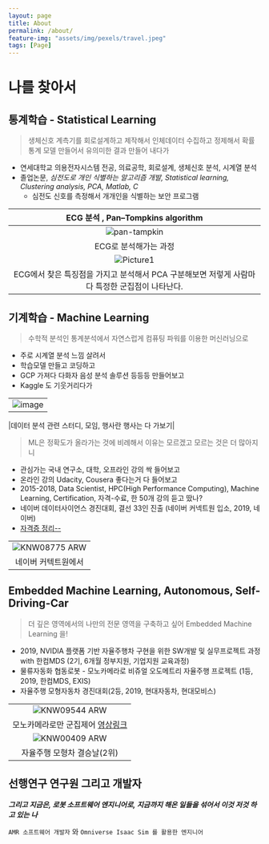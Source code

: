 ```yaml
---
layout: page
title: About
permalink: /about/
feature-img: "assets/img/pexels/travel.jpeg"
tags: [Page]
---
```


# 나를 찾아서


## 통계학습 - Statistical Learning

> 생체신호 계측기를 회로설계하고 제작해서 인체데이터 수집하고 정제해서 확률통계 모델 만들어서 유의미한 결과 만들어 내다가
* 연세대학교 의용전자시스템 전공, 의료공학, 회로설계, 생체신호 분석, 시계열 분석
* 졸업논문, *심전도로 개인 식별하는 알고리즘 개발, Statistical learning, Clustering analysis, PCA, Matlab, C* 
  * 심전도 신호를 측정해서 개개인을 식별하는 보안 프로그램


|ECG 분석 , Pan–Tompkins algorithm|
|:---:|
|![pan-tampkin](https://upload.wikimedia.org/wikipedia/commons/thumb/8/82/ECGrita.svg/1920px-ECGrita.svg.png)|
|ECG로 분석해가는 과정|
|![Picture1](https://user-images.githubusercontent.com/8021479/134757357-085d0ac6-58a7-4780-b8a6-731ea16eb3fa.jpg)|
|ECG에서 찾은 특징점을 가지고 분석해서 PCA 구분해보면 저렇게 사람마다 특정한 군집점이 나타난다.|


<!-- |![qrs](https://upload.wikimedia.org/wikipedia/commons/thumb/9/9e/SinusRhythmLabels.svg/330px-SinusRhythmLabels.svg.png)| -->

## 기계학습 - Machine Learning

> 수학적 분석인 통계분석에서 자연스럽게 컴퓨팅 파워를 이용한 머신러닝으로

* 주로 시계열 분석 느낌 살려서 
* 학습모델 만들고 코딩하고
* GCP 가져다 다화자 음성 분석 솔루션 등등등 만들어보고
* Kaggle 도 기웃거리다가


||
|:---:|
|![image](https://user-images.githubusercontent.com/8021479/127515854-76106add-e171-4987-aa6b-7670ea09787f.png)|

|데이터 분석 관련 스터디, 모임, 행사란 행사는 다 가보기|


> ML은 정확도가 올라가는 것에 비례해서 이유는 모르겠고 모르는 것은 더 많아지니

* 관심가는 국내 연구소, 대학, 오프라인 강의 싹 들어보고
* 온라인 강의 Udacity, Cousera 좋다는거 다 들어보고
* 2015-2018, Data Scientist, HPC(High Performance Computing), Machine Learning, Certification, 자격-수료, 한 50개 강의 듣고 땄나? 
* 네이버 데이터사이언스 경진대회, 결선 33인 진출 (네이버 커넥트원 입소, 2019, 네이버)
* [자격증 정리--](https://github.com/NamWoo/NamWoo/blob/master/doc/certification.md)

||
|:---:|
|![KNW08775 ARW](https://user-images.githubusercontent.com/8021479/127514812-26523919-1724-4902-bb7e-b008985574b8.jpg)|
|네이버 커텍트원에서|


## Embedded Machine Learning, Autonomous, Self-Driving-Car

> 더 깊은 영역에서의 나만의 전문 영역을 구축하고 싶어 Embedded Machine Learning 을!

* 2019, NVIDIA 플랫폼 기반 자율주행차 구현을 위한 SW개발 및 실무프로젝트 과정 with 한컴MDS (2기, 6개월 정부지원, 기업지원 교육과정)
* 물류자동화 협동로봇 - 모노카메라로 비쥬얼 오도메트리 자율주행 프로젝트 (1등, 2019, 한컴MDS, EXIS)
* 자율주행 모형자동차 경진대회(2등, 2019, 현대자동차, 현대모비스)

||
|:---:|
|![KNW09544 ARW](https://user-images.githubusercontent.com/8021479/127513168-a5d95e4a-c527-4fee-8a54-c2f6cc2e3731.jpg)|
|모노카메라로만 군집제어 [영상링크](https://youtu.be/8st7E7VzmOo)|
|![KNW00409 ARW](https://user-images.githubusercontent.com/8021479/127513160-d538adfb-875d-408f-982c-7d70ead3a645.jpg)|
|자율주행 모형차 결승날(2위)|


## 선행연구 연구원 그리고 개발자

<!-- * 2019년 선행연구 연구원, 개발자
* 2019년 11월, HDS 카메라를 활용한 산업용 안전 장치 개발
* [2022년 4월 26일 Nvidia Meetup 세션 발표](https://developer.nvidia.com/ko-kr/blog/nvidia-jetson-%ea%b0%9c%eb%b0%9c%ec%9e%90-%eb%b0%8b%ec%97%85%ec%97%90%ec%84%9c-%ec%97%bf%eb%b3%b4%eb%8a%94-%eb%a1%9c%eb%b3%b4%ed%8b%b1%ec%8a%a4%ec%9d%98-%eb%af%b8%eb%9e%98/)
* 2022년 5월 MDS아카데미 멘토링 프로그램에 멘토로 참여(전체 1위)
 -->

***그리고 지금은, 로봇 소프트웨어 엔지니어로, 지금까지 해온 일들을 섞어서 이것 저것 하고 있는 나***

`AMR 소프트웨어 개발자` 와 `Omniverse Isaac Sim 를 활용한 엔지니어`